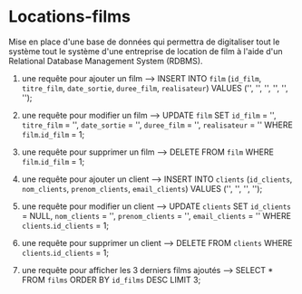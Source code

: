 # Locations-films
Mise en place d'une base de données qui permettra de digitaliser tout le système tout le système d'une entreprise de location de film à l'aide d'un Relational Database Management System (RDBMS).

1. une requête pour ajouter un film
--> INSERT INTO `film` (`id_film`, `titre_film`, `date_sortie`, `duree_film`, `realisateur`) VALUES ('', '', '', '', '', '');

2. une requête pour modifier un film
--> UPDATE `film` SET `id_film` = '', `titre_film` = '', `date_sortie` = '', `duree_film` = '', `realisateur` = '' WHERE `film`.`id_film` = 1;

3. une requête pour supprimer un film
--> DELETE FROM `film` WHERE `film`.`id_film` = 1;

4. une requête pour ajouter un client
--> INSERT INTO `clients` (`id_clients`, `nom_clients`, `prenom_clients`, `email_clients`) VALUES ('', '', '', '');

5. une requête pour modifier un client
--> UPDATE `clients` SET `id_clients` = NULL, `nom_clients` = '', `prenom_clients` = '', `email_clients` = '' WHERE `clients`.`id_clients` = 1;

6. une requête pour supprimer un client
--> DELETE FROM `clients` WHERE `clients`.`id_clients` = 1;

7. une requête pour afficher les 3 derniers films ajoutés
--> SELECT * FROM `films` ORDER BY `id_films` DESC LIMIT 3;
